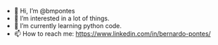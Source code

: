 - 👋 Hi, I’m @bmpontes
- 👀 I’m interested in a lot of things. 
- 🌱 I’m currently learning python code.
- 📫 How to reach me: https://www.linkedin.com/in/bernardo-pontes/

<!---
bmpontes/bmpontes is a ✨ special ✨ repository because its `README.md` (this file) appears on your GitHub profile.
You can click the Preview link to take a look at your changes.
--->

